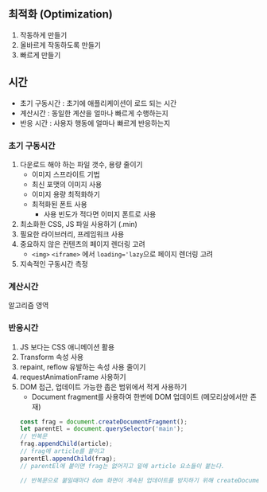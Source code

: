 ## 최적화 (Optimization)
1) 작동하게 만들기
2) 올바르게 작동하도록 만들기
3) 빠르게 만들기

## 시간
- 초기 구동시간 : 초기에 애플리케이션이 로드 되는 시간
- 계산시간 : 동일한 계산을 얼마나 빠르게 수행하는지
- 반응 시간 : 사용자 행동에 얼마나 빠르게 반응하는지

### 초기 구동시간
1. 다운로드 해야 하는 파일 갯수, 용량 줄이기
	- 이미지 스프라이트 기법
    - 최신 포맷의 이미지 사용
    - 이미지 용량 최적화하기
    - 최적화된 폰트 사용
    	- 사용 빈도가 적다면 이미지 폰트로 사용
2. 최소화한 CSS, JS 파일 사용하기 (.min)
3. 필요한 라이브러리, 프레임워크 사용
4. 중요하지 않은 컨텐츠의 페이지 렌더링 고려
	- `<img>` `<iframe>` 에서 `loading='lazy`으로 페이지 렌더링 고려
5. 지속적인 구동시간 측정

### 계산시간
알고리즘 영역

### 반응시간
1. JS 보다는 CSS 애니메이션 활용
2. Transform 속성 사용
3. repaint, reflow 유발하는 속성 사용 줄이기
4. requestAnimationFrame 사용하기
5. DOM 접근, 업데이트 가능한 좁은 범위에서 적게 사용하기
	- Document fragment를 사용하여 한번에 DOM 업데이트 (메모리상에서만 존재)
    ~~~js
	const frag = document.createDocumentFragment();
	let parentEl = document.querySelector('main');
	// 반복문
	frag.appendChild(article);
	// frag에 article를 붙이고
	parentEl.appendChild(frag);
	// parentEl에 붙이면 frag는 없어지고 밑에 article 요소들이 붙는다.

	// 반복문으로 붙일때마다 dom 화면이 계속된 업데이트를 방지하기 위해 createDocumentFragment()로 한번에 붙이기
	~~~